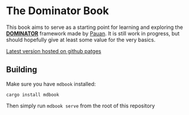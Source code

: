 # The Dominator Book

This book aims to serve as a starting point for learning and exploring the [**DOMINATOR**](https://github.com/Pauan/rust-dominator) framework made by [Pauan](https://github.com/Pauan).
It is still work in progress, but should hopefully give at least some value for the very basics.

[Latest version hosted on github patges](https://jedimemo.github.io/dominator-book/)

## Building

Make sure you have `mdbook` installed:

```shell
cargo install mdbook
```

Then simply run `mdbook serve` from the root of this repository